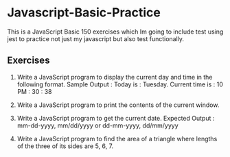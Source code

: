 # Javascript-Basic-Practice

This is a JavaScript Basic 150 exercises which Im going to include test using jest to practice not just my javascript but also test functionally.

## Exercises

1. Write a JavaScript program to display the current day and time in the following format.
   Sample Output : Today is : Tuesday.
   Current time is : 10 PM : 30 : 38

2. Write a JavaScript program to print the contents of the current window.

3. Write a JavaScript program to get the current date.
   Expected Output :
   mm-dd-yyyy, mm/dd/yyyy or dd-mm-yyyy, dd/mm/yyyy

4. Write a JavaScript program to find the area of a triangle where lengths of the three of its sides are 5, 6, 7.
